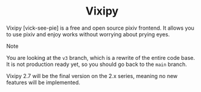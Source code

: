<div align="center">

# Vixipy

</div>

Vixipy [vick-see-pie] is a free and open source pixiv frontend. It allows you to use pixiv
and enjoy works without worrying about prying eyes.

> [!NOTE]
> You are looking at the `v3` branch, which is a rewrite of the entire code base. It is not
> production ready yet, so you should go back to the `main` branch. 
>
> Vixipy 2.7 will be the final version on the 2.x series, meaning no new features will be
> implemented.